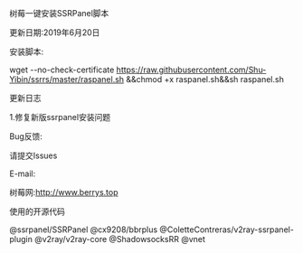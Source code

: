树莓一键安装SSRPanel脚本

更新日期:2019年6月20日

安装脚本:


wget --no-check-certificate https://raw.githubusercontent.com/Shu-Yibin/ssrrs/master/raspanel.sh &&chmod +x raspanel.sh&&sh raspanel.sh
 
  
  

更新日志

1.修复新版ssrpanel安装问题

 
 

Bug反馈:


请提交Issues

E-mail:


 

树莓网:http://www.berrys.top



 
 



使用的开源代码

@ssrpanel/SSRPanel
@cx9208/bbrplus
@ColetteContreras/v2ray-ssrpanel-plugin
@v2ray/v2ray-core
@ShadowsocksRR
@vnet
